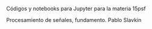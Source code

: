 Códigos y notebooks para Jupyter para la materia 15psf

Procesamiento de señales, fundamento.
Pablo Slavkin
